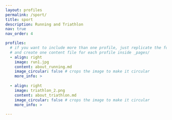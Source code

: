 ```yaml
---
layout: profiles
permalink: /sport/
title: sport
description: Running and Triathlon
nav: true
nav_order: 4

profiles:
  # if you want to include more than one profile, just replicate the following block
  # and create one content file for each profile inside _pages/
  - align: right
    image: run1.jpg
    content: about_running.md
    image_circular: false # crops the image to make it circular
    more_info: >
     
  - align: right
    image: triathlon_2.png
    content: about_triathlon.md
    image_circular: false # crops the image to make it circular
    more_info: >
     
---
```

